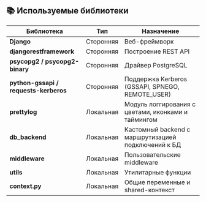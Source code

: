 ## 📚 Используемые библиотеки

| Библиотека                      | Тип             | Назначение                                                                 |
|----------------------------------|------------------|-----------------------------------------------------------------------------|
| **Django**                      | Сторонняя        | Веб-фреймворк                                                              |
| **djangorestframework**         | Сторонняя        | Построение REST API                                                        |
| **psycopg2 / psycopg2-binary**  | Сторонняя        | Драйвер PostgreSQL                                                         |
| **python-gssapi / requests-kerberos** | Сторонняя  | Поддержка Kerberos (GSSAPI, SPNEGO, REMOTE_USER)                          |
| **prettylog**                   | Локальная        | Модуль логгирования с цветами, иконками и таймингом                        |
| **db_backend**                  | Локальная        | Кастомный backend с маршрутизацией подключений к БД                       |
| **middleware**                  | Локальная        | Пользовательские middleware                                                |
| **utils**                       | Локальная        | Утилитарные функции                                                        |
| **context.py**                  | Локальная        | Общие переменные и shared-контекст                                         |
